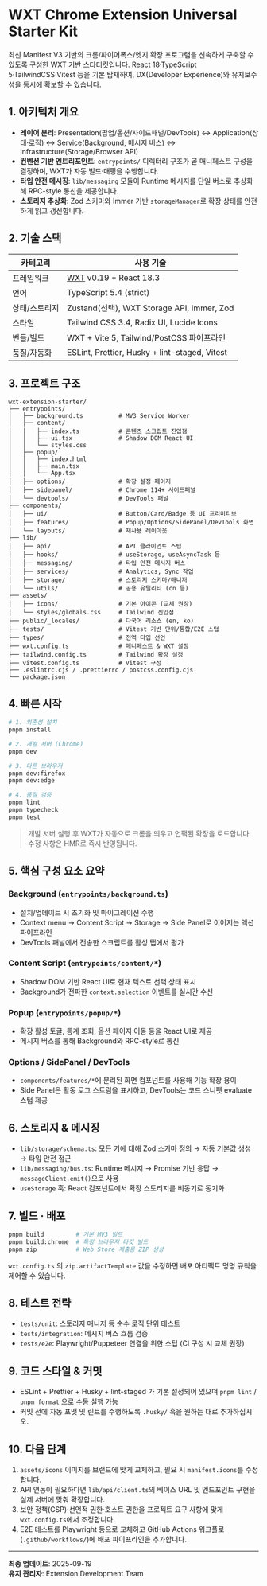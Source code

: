 # WXT Chrome Extension Universal Starter Kit

최신 Manifest V3 기반의 크롬/파이어폭스/엣지 확장 프로그램을 신속하게 구축할 수 있도록 구성한 WXT 기반 스타터킷입니다. React 18·TypeScript 5·TailwindCSS·Vitest 등을 기본 탑재하여, DX(Developer Experience)와 유지보수성을 동시에 확보할 수 있습니다.

## 1. 아키텍처 개요

- **레이어 분리**: Presentation(팝업/옵션/사이드패널/DevTools) ↔ Application(상태·로직) ↔ Service(Background, 메시지 버스) ↔ Infrastructure(Storage/Browser API)
- **컨벤션 기반 엔트리포인트**: `entrypoints/` 디렉터리 구조가 곧 매니페스트 구성을 결정하며, WXT가 자동 빌드·매핑을 수행합니다.
- **타입 안전 메시징**: `lib/messaging` 모듈이 Runtime 메시지를 단일 버스로 추상화해 RPC-style 통신을 제공합니다.
- **스토리지 추상화**: Zod 스키마와 Immer 기반 `storageManager`로 확장 상태를 안전하게 읽고 갱신합니다.

## 2. 기술 스택

| 카테고리      | 사용 기술                                     |
| ------------- | --------------------------------------------- |
| 프레임워크    | [WXT](https://wxt.dev/) v0.19 + React 18.3    |
| 언어          | TypeScript 5.4 (strict)                       |
| 상태/스토리지 | Zustand(선택), WXT Storage API, Immer, Zod    |
| 스타일        | Tailwind CSS 3.4, Radix UI, Lucide Icons      |
| 번들/빌드     | WXT + Vite 5, Tailwind/PostCSS 파이프라인     |
| 품질/자동화   | ESLint, Prettier, Husky + lint-staged, Vitest |

## 3. 프로젝트 구조

```
wxt-extension-starter/
├── entrypoints/
│   ├── background.ts          # MV3 Service Worker
│   ├── content/
│   │   ├── index.ts           # 콘텐츠 스크립트 진입점
│   │   ├── ui.tsx             # Shadow DOM React UI
│   │   └── styles.css
│   ├── popup/
│   │   ├── index.html
│   │   ├── main.tsx
│   │   └── App.tsx
│   ├── options/               # 확장 설정 페이지
│   ├── sidepanel/             # Chrome 114+ 사이드패널
│   └── devtools/              # DevTools 패널
├── components/
│   ├── ui/                    # Button/Card/Badge 등 UI 프리미티브
│   ├── features/              # Popup/Options/SidePanel/DevTools 화면
│   └── layouts/               # 재사용 레이아웃
├── lib/
│   ├── api/                   # API 클라이언트 스텁
│   ├── hooks/                 # useStorage, useAsyncTask 등
│   ├── messaging/             # 타입 안전 메시지 버스
│   ├── services/              # Analytics, Sync 작업
│   ├── storage/               # 스토리지 스키마/매니저
│   └── utils/                 # 공용 유틸리티 (cn 등)
├── assets/
│   ├── icons/                 # 기본 아이콘 (교체 권장)
│   └── styles/globals.css     # Tailwind 진입점
├── public/_locales/           # 다국어 리소스 (en, ko)
├── tests/                     # Vitest 기반 단위/통합/E2E 스텁
├── types/                     # 전역 타입 선언
├── wxt.config.ts              # 매니페스트 & WXT 설정
├── tailwind.config.ts         # Tailwind 확장 설정
├── vitest.config.ts           # Vitest 구성
├── .eslintrc.cjs / .prettierrc / postcss.config.cjs
└── package.json
```

## 4. 빠른 시작

```bash
# 1. 의존성 설치
pnpm install

# 2. 개발 서버 (Chrome)
pnpm dev

# 3. 다른 브라우저
pnpm dev:firefox
pnpm dev:edge

# 4. 품질 검증
pnpm lint
pnpm typecheck
pnpm test
```

> 개발 서버 실행 후 WXT가 자동으로 크롬을 띄우고 언팩된 확장을 로드합니다. 수정 사항은 HMR로 즉시 반영됩니다.

## 5. 핵심 구성 요소 요약

### Background (`entrypoints/background.ts`)

- 설치/업데이트 시 초기화 및 마이그레이션 수행
- Context menu → Content Script → Storage → Side Panel로 이어지는 액션 파이프라인
- DevTools 패널에서 전송한 스크립트를 활성 탭에서 평가

### Content Script (`entrypoints/content/*`)

- Shadow DOM 기반 React UI로 현재 텍스트 선택 상태 표시
- Background가 전파한 `context.selection` 이벤트를 실시간 수신

### Popup (`entrypoints/popup/*`)

- 확장 활성 토글, 통계 조회, 옵션 페이지 이동 등을 React UI로 제공
- 메시지 버스를 통해 Background와 RPC-style로 통신

### Options / SidePanel / DevTools

- `components/features/*`에 분리된 화면 컴포넌트를 사용해 기능 확장 용이
- Side Panel은 활동 로그 스트림을 표시하고, DevTools는 코드 스니펫 evaluate 스텁 제공

## 6. 스토리지 & 메시징

- `lib/storage/schema.ts`: 모든 키에 대해 Zod 스키마 정의 → 자동 기본값 생성 → 타입 안전 접근
- `lib/messaging/bus.ts`: Runtime 메시지 → Promise 기반 응답 → `messageClient.emit()`으로 사용
- `useStorage` 훅: React 컴포넌트에서 확장 스토리지를 비동기로 동기화

## 7. 빌드 · 배포

```bash
pnpm build         # 기본 MV3 빌드
pnpm build:chrome  # 특정 브라우저 타깃 빌드
pnpm zip           # Web Store 제출용 ZIP 생성
```

`wxt.config.ts` 의 `zip.artifactTemplate` 값을 수정하면 배포 아티팩트 명명 규칙을 제어할 수 있습니다.

## 8. 테스트 전략

- `tests/unit`: 스토리지 매니저 등 순수 로직 단위 테스트
- `tests/integration`: 메시지 버스 흐름 검증
- `tests/e2e`: Playwright/Puppeteer 연결을 위한 스텁 (CI 구성 시 교체 권장)

## 9. 코드 스타일 & 커밋

- ESLint + Prettier + Husky + lint-staged 가 기본 설정되어 있으며 `pnpm lint` / `pnpm format` 으로 수동 실행 가능
- 커밋 전에 자동 포맷 및 린트를 수행하도록 `.husky/` 훅을 원하는 대로 추가하십시오.

## 10. 다음 단계

1. `assets/icons` 이미지를 브랜드에 맞게 교체하고, 필요 시 `manifest.icons`를 수정합니다.
2. API 연동이 필요하다면 `lib/api/client.ts`의 베이스 URL 및 엔드포인트 구현을 실제 서버에 맞춰 확장합니다.
3. 보안 정책(CSP)·선언적 권한·호스트 권한을 프로젝트 요구 사항에 맞게 `wxt.config.ts`에서 조정합니다.
4. E2E 테스트를 Playwright 등으로 교체하고 GitHub Actions 워크플로(`.github/workflows/`)에 배포 파이프라인을 추가합니다.

---

**최종 업데이트**: 2025-09-19  
**유지 관리자**: Extension Development Team
